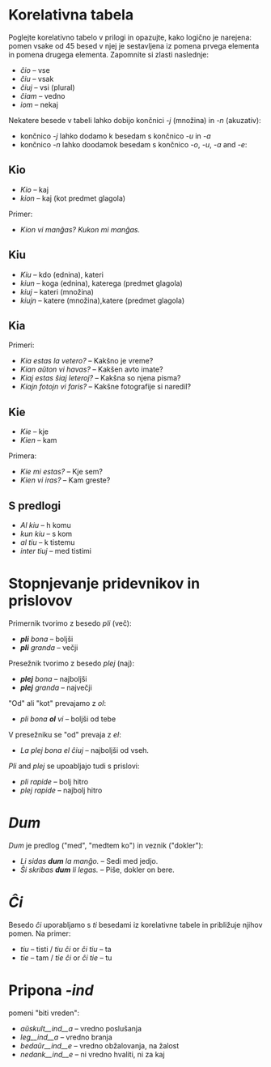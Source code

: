 
# Korelativna tabela

Poglejte korelativno tabelo v prilogi in opazujte, kako logično je narejena: pomen vsake od 45 besed v njej je sestavljena iz pomena prvega elementa in pomena drugega elementa. Zapomnite si zlasti naslednje:

- *ĉio*  – vse
- *ĉiu*  – vsak
- *ĉiuj*  – vsi (plural)
- *ĉiam* – vedno
- *iom* – nekaj

Nekatere besede v tabeli lahko dobijo končnici *-j* (množina) in *-n* (akuzativ):

- končnico *-j* lahko dodamo k besedam s končnico *-u* in *-a*
- končnico *-n* lahko doodamok besedam s končnico *-o*, *-u*, *-a* and *-e*:

## Kio 

- *Kio* – kaj 
- *kion* – kaj (kot predmet glagola)

Primer: 

- *Kion vi manĝas? Kukon mi manĝas.*

## Kiu
- *Kiu* – kdo (ednina), kateri
- *kiun* – koga (ednina), katerega (predmet glagola)
- *kiuj* – kateri (množina)
- *kiujn* – katere (množina),katere (predmet glagola)

## Kia

Primeri:

- *Kia estas la vetero?* – Kakšno je vreme?
- *Kian aŭton vi havas?* – Kakšen avto imate?
- *Kiaj estas ŝiaj leteroj?* – Kakšna so njena pisma?
- *Kiajn fotojn vi faris?* – Kakšne fotografije si naredil?

## Kie

- *Kie* – kje 
- *Kien* – kam

Primera:

- *Kie mi estas?* – Kje sem?
- *Kien vi iras?* – Kam greste?

## S predlogi

- *Al kiu* – h komu
- *kun kiu* – s kom
- *al tiu* – k tistemu
- *inter tiuj* – med tistimi

# Stopnjevanje pridevnikov in prislovov

Primernik tvorimo z besedo *pli* (več):

- *__pli__ bona* – boljši
- *__pli__ granda* – večji

Presežnik tvorimo z besedo *plej* (naj):

- *__plej__ bona* – najboljši
- *__plej__ granda* – največji

"Od" ali "kot" prevajamo z *ol*:

- *pli bona __ol__ vi* – boljši od tebe

V presežniku se "od" prevaja z *el*: 

- *La plej bona el ĉiuj* – najboljši od vseh.

*Pli* and *plej* se upoabljajo tudi s prislovi:

- *pli rapide* – bolj hitro
- *plej rapide* – najbolj hitro

# *Dum* 

*Dum* je predlog ("med", "medtem ko") in veznik ("dokler"):

- *Li sidas __dum__ la manĝo.* – Sedi med jedjo.
- *Ŝi skribas __dum__ li legas.* – Piše, dokler on bere.

# *Ĉi*

Besedo *ĉi* uporabljamo s *ti* besedami iz korelativne tabele in približuje njihov pomen. Na primer:

- *tiu* – tisti / *tiu ĉi* or *ĉi tiu* – ta
- *tie* – tam / *tie ĉi* or *ĉi tie* – tu

# Pripona *-ind*

pomeni "biti vreden":

- *aŭskult__ind__a* – vredno poslušanja
- *leg__ind__a* – vredno branja
- *bedaŭr__ind__e* – vredno obžalovanja, na žalost
- *nedank__ind__e* – ni vredno hvaliti, ni za kaj

 
